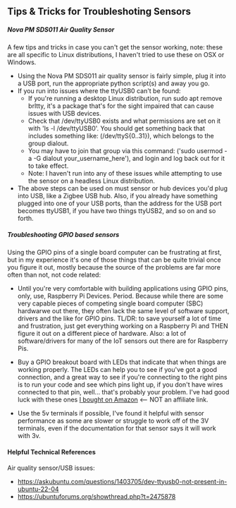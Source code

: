 ## Tips & Tricks for Troubleshoting Sensors
 

##### Nova PM SDS011 Air Quality Sensor
A few tips and tricks in case you can't get the sensor working, note: these are all specific to Linux distributions, I haven't tried to use these on OSX or Windows.

* Using the Nova PM SDS011 air quality sensor is fairly simple, plug it into a USB port, run the appropriate python script(s) and away you go.
* If you run into issues where the ttyUSB0 can't be found:
    * If you're running a desktop Linux distribution, run sudo apt remove brltty, it's a package that's for the sight impaired that can cause issues with USB devices.
    * Check that /dev/ttyUSB0 exists and what permissions are set on it with 'ls -l /dev/ttyUSB0'. You should get something back that includes something like: (/dev/ttyS{0..31}), which belongs to the group dialout. 
    * You may have to join that group via this command: ('sudo usermod -a -G dialout your_username_here'), and login and log back out for it to take effect. 
    * Note: I haven't run into any of these issues while attempting to use the sensor on a headless Linux distribution.
* The above steps can be used on must sensor or hub devices you'd plug into USB, like a Zigbee USB hub. Also, if you already have something plugged into one of your USB ports, than the address for the USB port becomes ttyUSB1, if you have two things ttyUSB2, and so on and so forth. 

##### Troubleshooting GPIO based sensors

Using the GPIO pins of a single board computer can be frustrating at first, but in my experience it's one of those things that can be quite trivial once you figure it out, mostly because the source of the problems are far more often than not, not code related:

* Until you're very comfortable with building applications using GPIO pins, only, use, Raspberry Pi Devices. Period. Because while there are some very capable pieces of competing single board computer (SBC) hardwarwe out there, they often lack the same level of software support, drivers and the like for GPIO pins. TL/DR: to save yourself a lot of time and frustration, just get everything working on a Raspberry Pi and THEN figure it out on a different piece of hardware. Also: a lot of software/drivers for many of the IoT sensors out there are for Raspberry Pis.

* Buy a GPIO breakout board with LEDs that indicate that when things are working properly. The LEDs can help you to see if you've got a good connection, and a great way to see if you're connecting to the right pins is to run your code and see which pins light up, if you don't have wires connected to that pin, well... that's probably your problem. I've had good luck with these ones [I bought on Amazon](https://www.amazon.com/GeeekPi-Terminal-Raspberry-Expansion-Connector/dp/B0C2P943ZJ/) <-- NOT an affiliate link. 
* Use the 5v terminals if possible, I've found it helpful with sensor performance as some are slower or struggle to work off of the 3V terminals, even if the documentation for that sensor says it will work with 3v. 



#### Helpful Technical References

Air quality sensor/USB issues:

* https://askubuntu.com/questions/1403705/dev-ttyusb0-not-present-in-ubuntu-22-04
* https://ubuntuforums.org/showthread.php?t=2475878
    
